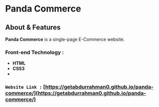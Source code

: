 # **Panda Commerce**

## About & Features


**Panda Commerce** is a single-page E-Commerce website.

### Front-end Technology : 
- **HTML**
- **CSS3**
- 
### `Website Link :` [https://getabdurrahman0.github.io/panda-commerce/](https://getabdurrahman0.github.io/panda-commerce/)

